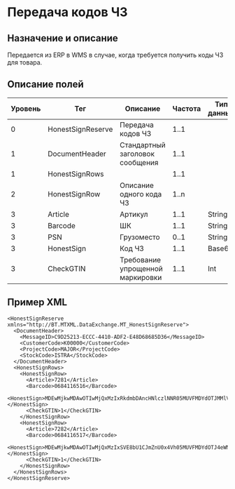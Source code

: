 # Передача кодов ЧЗ

## Назначение и описание
Передается из ERP в WMS в случае, когда требуется получить коды ЧЗ для товара.

## Описание полей

Уровень | Тег | Описание | Частота | Тип данных | Размер поля | Комментарий
--------|-----|----------|---------|------------|-------------|------------
0 | HonestSignReserve | Передача кодов ЧЗ | 1..1 | | |
1 | DocumentHeader | Стандартный заголовок сообщения | 1..1  | | | Общая структура сообщения 
1 | HonestSignRows |  | 1..1 |  | | 
2 | HonestSignRow | Описание одного кода ЧЗ | 1..n |  | | 
3 | Article | Артикул | 1..1 | String | 100 | 
3 | Barcode | ШК | 1..1 | String | 100 |
3 | PSN | Грузоместо | 0..1 | String | 100 |
3 | HonestSign | Код ЧЗ | 1..1 | Base64 | |
3 | CheckGTIN | Требование упрощенной маркировки | 1..1 | Int |  | 0 - Да, 1 - Нет


## Пример XML
```
<HonestSignReserve xmlns="http://BT.MTXML.DataExchange.MT_HonestSignReserve">
  <DocumentHeader>
    <MessageID>C9D25213-ECCC-4410-ADF2-E48D68685D36</MessageID>
    <CustomerCode>К00000</CustomerCode>
    <ProjectCode>MAJOR</ProjectCode>
    <StockCode>ISTRA</StockCode>
  </DocumentHeader>
  <HonestSignRows>
    <HonestSignRow>
      <Article>7281</Article>
      <Barcode>0684116516</Barcode>
      <HonestSign>MDEwMjkwMDAwOTIwMjQxMzIxRkdmbDAncHNlczlNNR05MUVFMDYdOTJMMlV4UW85aTBTNTdCcDRKN2o0T1FxditwOXNZQWE3Ti9kWno0R24yWS9zPQo=</HonestSign>
      <CheckGTIN>1</CheckGTIN>
    </HonestSignRow>
    <HonestSignRow>
      <Article>7282</Article>
      <Barcode>0684116517</Barcode>
      <HonestSign>MDEwMjkwMDAwOTIwMjQxMzIxSVE8bU1CJmZnU0x4Vh05MUVFMDYdOTJ4eWNBUlFwRHJyOWQvTVlDZ2kvMFFObXFtTXhFSHNsSkVncWNHMlJ5RWd3PQo=</HonestSign>
      <CheckGTIN>1</CheckGTIN>
    </HonestSignRow>
  </HonestSignRows>
</HonestSignReserve>
```
